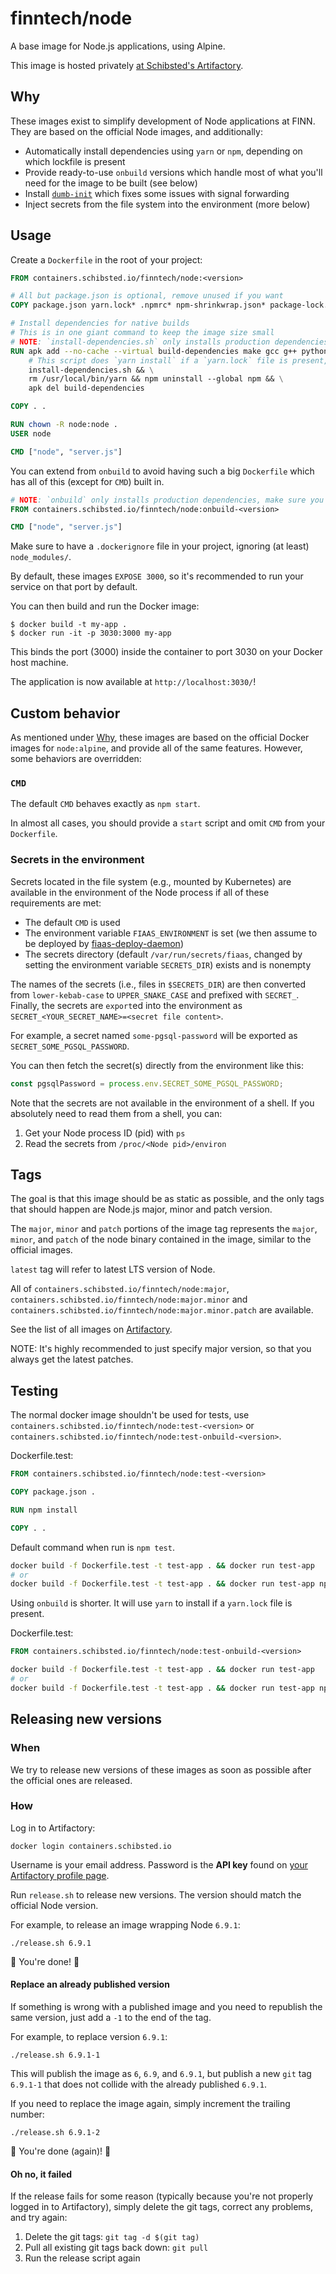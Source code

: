 # finntech/node

A base image for Node.js applications, using Alpine.

This image is hosted privately [at Schibsted's Artifactory](https://artifacts.schibsted.io/artifactory/webapp/#/artifacts/browse/tree/General/docker-local/finntech/node).

## Why

These images exist to simplify development of Node applications at FINN. They are based on the official Node images, and additionally:

- Automatically install dependencies using `yarn` or `npm`, depending on which lockfile is present
- Provide ready-to-use `onbuild` versions which handle most of what you'll need for the image to be built (see below)
- Install [`dumb-init`](https://github.com/Yelp/dumb-init) which fixes some issues with signal forwarding
- Inject secrets from the file system into the environment (more below)

## Usage

Create a `Dockerfile` in the root of your project:

```Dockerfile
FROM containers.schibsted.io/finntech/node:<version>

# All but package.json is optional, remove unused if you want
COPY package.json yarn.lock* .npmrc* npm-shrinkwrap.json* package-lock.json* ./

# Install dependencies for native builds
# This is in one giant command to keep the image size small
# NOTE: `install-dependencies.sh` only installs production dependencies, make sure you do transpiling/bundling outside of the image
RUN apk add --no-cache --virtual build-dependencies make gcc g++ python git && \
    # This script does `yarn install` if a `yarn.lock` file is present, otherwise `npm install`
    install-dependencies.sh && \
    rm /usr/local/bin/yarn && npm uninstall --global npm && \
    apk del build-dependencies

COPY . .

RUN chown -R node:node .
USER node

CMD ["node", "server.js"]
```

You can extend from `onbuild` to avoid having such a big `Dockerfile` which has all of this (except for `CMD`) built in.

```Dockerfile
# NOTE: `onbuild` only installs production dependencies, make sure you do transpiling/bundling outside of the image
FROM containers.schibsted.io/finntech/node:onbuild-<version>

CMD ["node", "server.js"]
```

Make sure to have a `.dockerignore` file in your project, ignoring (at least) `node_modules/`.

By default, these images `EXPOSE 3000`, so it's recommended to run your service on that port by default.

You can then build and run the Docker image:

```
$ docker build -t my-app .
$ docker run -it -p 3030:3000 my-app
```

This binds the port (3000) inside the container to port 3030 on your Docker host machine.

The application is now available at `http://localhost:3030/`!

## Custom behavior

As mentioned under [Why](#why), these images are based on the official Docker images for `node:alpine`, and provide all of the same features. However, some behaviors are overridden:

### `CMD`

The default `CMD` behaves exactly as `npm start`.

In almost all cases, you should provide a `start` script and omit `CMD` from your `Dockerfile`.

### Secrets in the environment

Secrets located in the file system (e.g., mounted by Kubernetes) are available in the environment of the Node process if all of these requirements are met:

- The default `CMD` is used
- The environment variable `FIAAS_ENVIRONMENT` is set (we then assume to be deployed by [fiaas-deploy-daemon](https://github.com/fiaas/fiaas-deploy-daemon/blob/master/docs/operator_guide.md#environment))
- The secrets directory (default `/var/run/secrets/fiaas`, changed by setting the environment variable `SECRETS_DIR`) exists and is nonempty

The names of the secrets (i.e., files in `$SECRETS_DIR`) are then converted from `lower-kebab-case` to `UPPER_SNAKE_CASE` and prefixed with `SECRET_`. Finally, the secrets are `export`ed into the environment as `SECRET_<YOUR_SECRET_NAME>=<secret file content>`.

For example, a secret named `some-pgsql-password` will be exported as `SECRET_SOME_PGSQL_PASSWORD`.

You can then fetch the secret(s) directly from the environment like this:

```js
const pgsqlPassword = process.env.SECRET_SOME_PGSQL_PASSWORD;
```

Note that the secrets are not available in the environment of a shell. If you absolutely need to read them from a shell, you can:

1. Get your Node process ID (pid) with `ps`
2. Read the secrets from `/proc/<Node pid>/environ`

## Tags

The goal is that this image should be as static as possible, and the only tags that should happen are Node.js major, minor and patch version.

The `major`, `minor` and `patch` portions of the image tag represents the `major`, `minor`, and `patch` of the node binary contained in the image, similar to the official images.

`latest` tag will refer to latest LTS version of Node.

All of `containers.schibsted.io/finntech/node:major`, `containers.schibsted.io/finntech/node:major.minor` and `containers.schibsted.io/finntech/node:major.minor.patch` are available.

See the list of all images on [Artifactory](https://artifacts.schibsted.io/artifactory/webapp/#/packages/docker/finntech%252Fnode/).

NOTE: It's highly recommended to just specify major version, so that you always get the latest patches.

## Testing

The normal docker image shouldn't be used for tests, use `containers.schibsted.io/finntech/node:test-<version>` or `containers.schibsted.io/finntech/node:test-onbuild-<version>`.

Dockerfile.test:

```Dockerfile
FROM containers.schibsted.io/finntech/node:test-<version>

COPY package.json .

RUN npm install

COPY . .
```

Default command when run is `npm test`.

```sh
docker build -f Dockerfile.test -t test-app . && docker run test-app
# or
docker build -f Dockerfile.test -t test-app . && docker run test-app npm run custom-test
```

Using `onbuild` is shorter. It will use `yarn` to install if a `yarn.lock` file is present.

Dockerfile.test:

```Dockerfile
FROM containers.schibsted.io/finntech/node:test-onbuild-<version>
```

```sh
docker build -f Dockerfile.test -t test-app . && docker run test-app
# or
docker build -f Dockerfile.test -t test-app . && docker run test-app npm run custom-test
```

## Releasing new versions

### When

We try to release new versions of these images as soon as possible after the official ones are released.

### How

Log in to Artifactory:

`docker login containers.schibsted.io`

Username is your email address. Password is the __API key__ found on [your Artifactory profile page](https://artifacts.schibsted.io/artifactory/webapp/#/profile).

Run `release.sh` to release new versions. The version should match the official Node version.

For example, to release an image wrapping Node `6.9.1`:

```sh-session
./release.sh 6.9.1
```

🎉 You're done! 🎉

#### Replace an already published version

If something is wrong with a published image and you need to republish the same version, just add a `-1` to the end of the tag.

For example, to replace version `6.9.1`:

```sh-session
./release.sh 6.9.1-1
```

This will publish the image as `6`, `6.9`, and `6.9.1`, but publish a new `git` tag `6.9.1-1` that does not collide with the already published `6.9.1`.

If you need to replace the image again, simply increment the trailing number:

```sh-session
./release.sh 6.9.1-2
```

🎉 You're done (again)! 🎉

#### Oh no, it failed

If the release fails for some reason (typically because you're not properly logged in to Artifactory), simply delete the git tags, correct any problems, and try again:

1. Delete the git tags: `git tag -d $(git tag)`
2. Pull all existing git tags back down: `git pull`
3. Run the release script again
